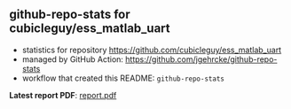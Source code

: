 ## github-repo-stats for cubicleguy/ess_matlab_uart

- statistics for repository https://github.com/cubicleguy/ess_matlab_uart
- managed by GitHub Action: https://github.com/jgehrcke/github-repo-stats
- workflow that created this README: `github-repo-stats`

**Latest report PDF**: [report.pdf](https://github.com/cubicleguy/ess_matlab_uart/raw/github-repo-stats/cubicleguy/ess_matlab_uart/latest-report/report.pdf)

